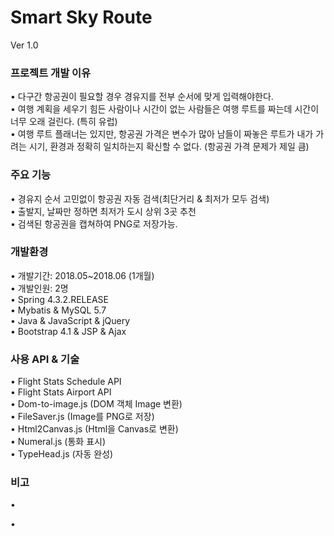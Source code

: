 # Smart Sky Route
Ver 1.0

<h3>프로젝트 개발 이유</h3>
&bull; 
다구간 항공권이 필요할 경우 경유지를 전부 순서에 맞게 입력해야한다.
<br>
&bull; 
여행 계획을 세우기 힘든 사람이나 시간이 없는 사람들은 여행 루트를 짜는데 시간이 너무 오래 걸린다. (특히 유럽)
<br>
&bull; 
여행 루트 플래너는 있지만, 항공권 가격은 변수가 많아 남들이 짜놓은 루트가 내가 가려는 시기, 환경과 정확히 일치하는지 확신할 수 없다.
(항공권 가격 문제가 제일 큼)

<h3>주요 기능</h3>
&bull; 
경유지 순서 고민없이 항공권 자동 검색(최단거리 & 최저가 모두 검색)
<br>
&bull; 
출발지, 날짜만 정하면 최저가 도시 상위 3곳 추천
<br>
&bull;
검색된 항공권을 캡쳐하여 PNG로 저장가능.

<h3>개발환경</h3>
&bull; 
개발기간: 2018.05~2018.06 (1개월)
<br>
&bull; 
개발인원:  2명
<br>
&bull; 
Spring 4.3.2.RELEASE
<br>
&bull; 
Mybatis & MySQL 5.7
<br>
&bull; 
Java & JavaScript & jQuery
<br>
&bull; 
Bootstrap 4.1 & JSP & Ajax


<h3>사용 API & 기술</h3>
&bull; 
Flight Stats Schedule API
<br>
&bull; 
Flight Stats Airport API

<br>
&bull; 
Dom-to-image.js (DOM 객체 Image 변환)

<br>
&bull; 
FileSaver.js (Image를 PNG로 저장)

<br>
&bull; 
Html2Canvas.js (Html을 Canvas로 변환)

<br>
&bull; 
Numeral.js (통화 표시)

<br>
&bull; 
TypeHead.js (자동 완성)

<h3>비고</h3>

&bull; 

&bull; 
